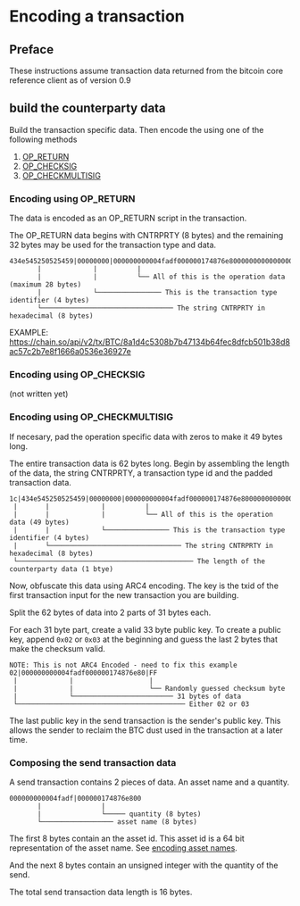# Encoding a transaction

## Preface

These instructions assume transaction data returned from the bitcoin core reference client as of version 0.9


## build the counterparty data

Build the transaction specific data.  Then encode the using one of the following methods

1. [OP_RETURN](#encoding-using-op_return)
2. [OP_CHECKSIG](#encoding-using-op_checksig)
3. [OP_CHECKMULTISIG](#encoding-using-op_checkmultisig)


### Encoding using OP_RETURN

The data is encoded as an OP_RETURN script in the transaction.

The OP_RETURN data begins with CNTRPRTY (8 bytes) and the remaining 32 bytes may be used for the transaction type and data.


```
434e545250525459|00000000|000000000004fadf000000174876e800000000000000000000000000
       |             |          |
       |             |          └── All of this is the operation data (maximum 28 bytes)
       |             └──────────────── This is the transaction type identifier (4 bytes)
       └───────────────────────────────── The string CNTRPRTY in hexadecimal (8 bytes)
```

EXAMPLE:
https://chain.so/api/v2/tx/BTC/8a1d4c5308b7b47134b64fec8dfcb501b38d8ac57c2b7e8f1666a0536e36927e



### Encoding using OP_CHECKSIG

(not written yet)


### Encoding using OP_CHECKMULTISIG

If necesary, pad the operation specific data with zeros to make it 49 bytes long.

The entire transaction data is 62 bytes long.  Begin by assembling the length of the data, the string CNTRPRTY, a transaction type id and the padded transaction data.

```
1c|434e545250525459|00000000|000000000004fadf000000174876e800000000000000000000000000000000000000000000000000000000000000000000
 |       |             |          |
 |       |             |          └── All of this is the operation data (49 bytes)
 |       |             └──────────────── This is the transaction type identifier (4 bytes)
 |       └───────────────────────────────── The string CNTRPRTY in hexadecimal (8 bytes)
 └──────────────────────────────────────────── The length of the counterparty data (1 btye)
```

Now, obfuscate this data using ARC4 encoding.  The key is the txid of the first transaction input for the new transaction you are building.

Split the 62 bytes of data into 2 parts of 31 bytes each.

For each 31 byte part, create a valid 33 byte public key.  To create a public key, append `0x02` or `0x03` at the beginning and guess the last 2 bytes that make the checksum valid.

```
NOTE: This is not ARC4 Encoded - need to fix this example
02|000000000004fadf000000174876e80|FF
 |             |                   |
 |             |                   └── Randomly guessed checksum byte
 |             └───────────────────────── 31 bytes of data
 └────────────────────────────────────────── Either 02 or 03
 ```

The last public key in the send transaction is the sender's public key.  This allows the sender to reclaim the BTC dust used in the transaction at a later time.



### Composing the send transaction data

A send transaction contains 2 pieces of data.  An asset name and a quantity.

```
000000000004fadf|000000174876e800
       |               |
       |               └───── quantity (8 bytes)
       └────────────────── asset name (8 bytes)
```


The first 8 bytes contain an the asset id.  This asset id is a 64 bit representation of the asset name.  See [encoding asset names](encoding-asset-names.md).

And the next 8 bytes contain an unsigned integer with the quantity of the send.

The total send transaction data length is 16 bytes.


